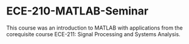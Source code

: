 # ECE-210-MATLAB-Seminar

This course was an introduction to MATLAB with applications from the corequisite course ECE-211: Signal Processing and Systems Analysis. 
